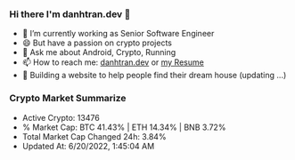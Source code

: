 ### Hi there I'm danhtran.dev 👋

- 🔭 I’m currently working as Senior Software Engineer
- 😄 But have a passion on crypto projects
- 💬 Ask me about Android, Crypto, Running 
- 📫 How to reach me: <a href="https://danhtran.dev" target="_blank">danhtran.dev</a> or <a href="Developer-Resume.pdf" target="_blank">my Resume</a>
- 🌱 Building a website to help people find their dream house (updating ...)

### Crypto Market Summarize
- Active Crypto: 13476
- % Market Cap: BTC 41.43% | ETH 14.34% | BNB 3.72%
- Total Market Cap Changed 24h: 3.84%
- Updated At: 6/20/2022, 1:45:04 AM
